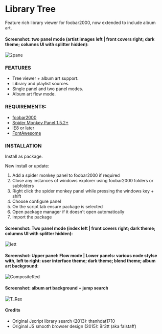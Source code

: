 # Library Tree

<!-- <img src= "https://img.shields.io/github/v/release/Wil-b/Library-Tree?include_prereleases">[![CodeFactor](https://www.codefactor.io/repository/github/wil-b/smp-scripts/badge?s=e31aef34da666a7f881d60c035843654ee451e7d)](https://www.codefactor.io/repository/github/wil-b/smp-scripts) -->

Feature rich library viewer for foobar2000, now extended to include album art.

#### Screenshot: two panel mode (artist images left | front covers right; dark theme; columns UI with splitter hidden):
![2pane](https://user-images.githubusercontent.com/35600752/155884212-9bea1326-3430-46a4-a86e-3bc4b09e4dd4.png)
 
 ### FEATURES
- Tree viewer + album art support.
- Library and playlist sources.
- Single panel and two panel modes.
- Album art flow mode.

### REQUIREMENTS:
- [foobar2000](https://www.foobar2000.org)
- [Spider Monkey Panel 1.5.2+](https://www.foobar2000.org/components)
- IE8 or later
- [FontAwesome](https://github.com/FortAwesome/Font-Awesome/blob/fa-4/fonts/fontawesome-webfont.ttf?raw=true)

### INSTALLATION
Install as package.

New install or update:
1) Add a spider monkey panel to foobar2000 if required
2) Close any instances of windows explorer using foobar2000 folders or subfolders
3) Right click the spider monkey panel while pressing the windows key + shift
4) Choose configure panel
5) On the script tab ensure package is selected
6) Open package manager if it doesn't open automatically
7) Import the package

#### Screenshot: Two panel mode (index left | front covers right; dark theme; columns UI with splitter hidden):
![lett](https://user-images.githubusercontent.com/35600752/155883811-6913f1dc-74c7-4e0e-b811-86fcd90f7260.png)

#### Screenshot: Upper panel: Flow mode | Lower panels: various node stylse with, left to right: user interface theme; dark theme; blend theme; album art background:
![CompositeRed](https://user-images.githubusercontent.com/35600752/155882945-a1b344e8-5a88-49b9-95b8-c87eb4cb3d74.png)

#### Screenshot: album art background + jump search
![T_Rex](https://user-images.githubusercontent.com/35600752/118255885-b5a41e00-b4a4-11eb-8f19-7a24e5215463.png)

#### Credits
- Original Jscript library search (2013): thanhdat1710
- Original JS smooth browser design (2015): Br3tt (aka falstaff)
